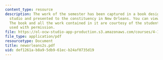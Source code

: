 ```yaml
---
content_type: resource
description: The work of the semester has been captured in a book designed by the
  studio and presented to the constituency in New Orleans. You can view the book here.
  The book and all the work contained in it are courtesy of the students named and
  used with permission.
file: https://ol-ocw-studio-app-production.s3.amazonaws.com/courses/4-144-architectural-design-level-ii-new-orleans-studio-spring-2006/def1261ab8a95db961ecb24af0735d19_neworleans2s.pdf
file_type: application/pdf
resourcetype: Document
title: neworleans2s.pdf
uid: def1261a-b8a9-5db9-61ec-b24af0735d19
---
```

